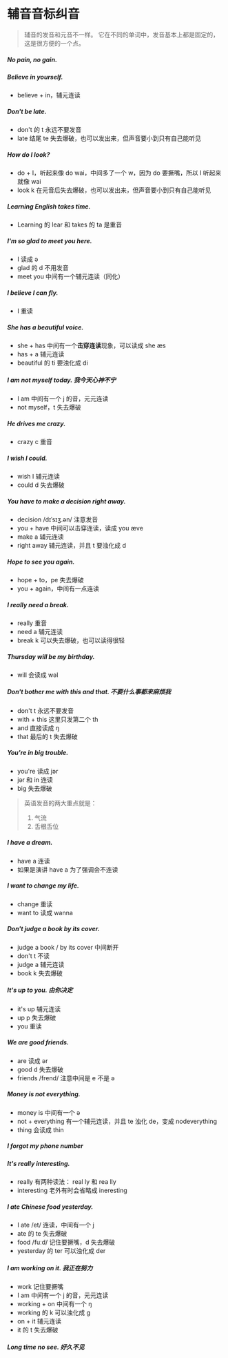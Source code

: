 # 辅音音标纠音

> 辅音的发音和元音不一样。
> 它在不同的单词中，发音基本上都是固定的，这是很方便的一个点。

##### No pain, no gain.

##### Believe in yourself.

- believe + in，辅元连读

##### Don't be late.

- don't 的 t 永远不要发音
- late 结尾 te 失去爆破，也可以发出来，但声音要小到只有自己能听见

##### How do I look?

- do + I，听起来像 do wai，中间多了一个 w，因为 do 要撅嘴，所以 I 听起来就像 wai
- look k 在元音后失去爆破，也可以发出来，但声音要小到只有自己能听见

##### Learning English takes time.

- Learning 的 lear 和 takes 的 ta 是重音

##### I'm so glad to meet you here.

- I 读成 ə
- glad 的 d 不用发音
- meet you 中间有一个辅元连读（同化）

##### I believe I can fly.

- I 重读

##### She has a beautiful voice.

- she + has 中间有一个**击穿连读**现象，可以读成 she æs
- has + a 辅元连读
- beautiful 的 ti 要浊化成 di

##### I am not myself today. 我今天心神不宁

- I am 中间有一个 j 的音，元元连读
- not myself，t 失去爆破

##### He drives me crazy.

- crazy c 重音

##### I wish I could.

- wish I 辅元连读
- could d 失去爆破

##### You have to make a decision right away.

- decision /dɪˈsɪʒ.ən/ 注意发音
- you + have 中间可以击穿连读，读成 you æve
- make a 辅元连读
- right away 辅元连读，并且 t 要浊化成 d

##### Hope to see you again.

- hope + to，pe 失去爆破
- you + again，中间有一点连读

##### I really need a break.

- really 重音
- need a 辅元连读
- break k 可以失去爆破，也可以读得很轻

##### Thursday will be my birthday.

- will 会读成 wəl

##### Don't bother me with this and that. 不要什么事都来麻烦我

- don't t 永远不要发音
- with + this 这里只发第二个 th
- and 直接读成 ŋ
- that 最后的 t 失去爆破

##### You're in big trouble.

- you're 读成 jər
- jər 和 in 连读
- big 失去爆破

> 英语发音的两大重点就是：
> 1. 气流
> 2. 舌根舌位

##### I have a dream.

- have a 连读
- 如果是演讲 have a 为了强调会不连读

##### I want to change my life.

- change 重读
- want to 读成 wanna

##### Don't judge a book by its cover.

- judge a book / by its cover 中间断开
- don't t 不读
- judge a 辅元连读
- book k 失去爆破

##### It's up to you. 由你决定

- it's up 辅元连读
- up p 失去爆破
- you 重读

##### We are good friends.

- are 读成 ər
- good d 失去爆破
- friends /frend/ 注意中间是 e 不是 ə

##### Money is not everything.

- money is 中间有一个 ə
- not + everything 有一个辅元连读，并且 te 浊化 de，变成  nodeverything
- thing 会读成 thin

##### I forgot my phone number

##### It's really interesting.

- really 有两种读法： real ly 和 rea lly
- interesting 老外有时会省略成 ineresting

##### I ate Chinese food yesterday.

- I ate /et/ 连读，中间有一个 j
- ate 的 te 失去爆破
- food /fuːd/ 记住要撅嘴，d 失去爆破
- yesterday 的 ter 可以浊化成 der

##### I am working on it. 我正在努力

- work 记住要撅嘴
- I am 中间有一个 j 的音，元元连读
- working + on 中间有一个 ŋ
- working 的 k 可以浊化成 g
- on + it 辅元连读
- it 的 t 失去爆破

##### Long time no see. 好久不见
